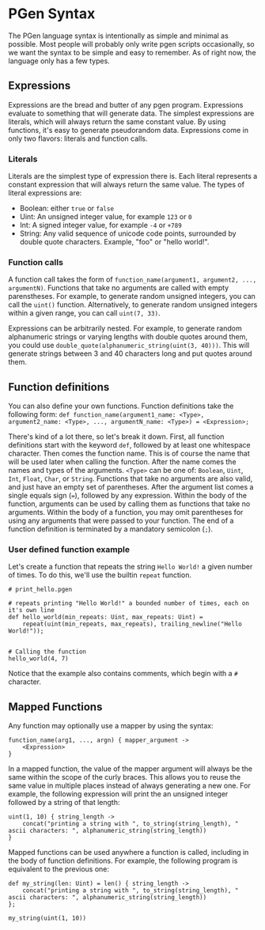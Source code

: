 # PGen Syntax

The PGen language syntax is intentionally as simple and minimal as possible. Most people will probably only write pgen scripts occasionally, so we want the syntax to be simple and easy to remember. As of right now, the language only has a few types.

## Expressions

Expressions are the bread and butter of any pgen program. Expressions evaluate to something that will generate data. The simplest expressions are literals, which will always return the same constant value. By using functions, it's easy to generate pseudorandom data. Expressions come in only two flavors: literals and function calls.

### Literals

Literals are the simplest type of expression there is. Each literal represents a constant expression that will always return the same value. The types of literal expressions are:

- Boolean: either `true` or `false`
- Uint: An unsigned integer value, for example `123` or `0`
- Int: A signed integer value, for example `-4` or `+789`
- String: Any valid sequence of unicode code points, surrounded by double quote characters. Example, "foo" or "hello world!".

### Function calls

A function call takes the form of `function_name(argument1, argument2, ..., argumentN)`. Functions that take no arguments are called with empty parenstheses. For example, to generate random unsigned integers, you can call the `uint()` function. Alternatively, to generate random unsigned integers within a given range, you can call `uint(7, 33)`. 


Expressions can be arbitrarily nested. For example, to generate random alphanumeric strings or varying lengths with double quotes around them, you could use `double_quote(alphanumeric_string(uint(3, 40)))`. This will generate strings between 3 and 40 characters long and put quotes around them.

## Function definitions

You can also define your own functions. Function definitions take the following form:
`def function_name(argument1_name: <Type>, argument2_name: <Type>, ..., argumentN_name: <Type>) = <Expression>;`

There's kind of a lot there, so let's break it down. First, all function definitions start with the keyword `def`, followed by at least one whitespace character. Then comes the function name. This is of course the name that will be used later when calling the function. After the name comes the names and types of the arguments. `<Type>` can be one of: `Boolean`, `Uint`, `Int`, `Float`, `Char`, or `String`. Functions that take no arguments are also valid, and just have an empty set of parentheses. After the argument list comes a single equals sign (`=`), followed by any expression. Within the body of the function, arguments can be used by calling them as functions that take no arguments. Within the body of a function, you may omit parentheses for using any arguments that were passed to your function. The end of a function definition is terminated by a mandatory semicolon (`;`).

### User defined function example

Let's create a function that repeats the string `Hello World!` a given number of times. To do this, we'll use the builtin `repeat` function.

```
# print_hello.pgen

# repeats printing "Hello World!" a bounded number of times, each on it's own line
def hello_world(min_repeats: Uint, max_repeats: Uint) = 
    repeat(uint(min_repeats, max_repeats), trailing_newline("Hello World!"));


# Calling the function
hello_world(4, 7)
```

Notice that the example also contains comments, which begin with a `#` character.

## Mapped Functions

Any function may optionally use a mapper by using the syntax:

```
function_name(arg1, ..., argn) { mapper_argument ->
    <Expression>
}
```

In a mapped function, the value of the mapper argument will always be the same within the scope of the curly braces. This allows you to reuse the same value in multiple places instead of always generating a new one. For example, the following expression will print the an unsigned integer followed by a string of that length:

```
uint(1, 10) { string_length ->
    concat("printing a string with ", to_string(string_length), " ascii characters: ", alphanumeric_string(string_length))
}
```

Mapped functions can be used anywhere a function is called, including in the body of function definitions. For example, the following program is equivalent to the previous one:

```
def my_string(len: Uint) = len() { string_length ->
    concat("printing a string with ", to_string(string_length), " ascii characters: ", alphanumeric_string(string_length))
};

my_string(uint(1, 10))
```
